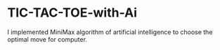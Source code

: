 # TIC-TAC-TOE-with-Ai
I implemented MiniMax algorithm of artificial intelligence to choose the optimal move for computer.
